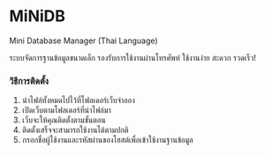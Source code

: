 # MiNiDB
Mini Database Manager (Thai Language)

ระบบจัดการฐานข้อมูลขนาดเล็ก รองรับการใช้งานผ่านโทรศัพท์ ใช้งานง่าย สะดวก รวดเร็ว!

### วิธีการติดตั้ง
1. นำไฟล์ทั้งหมดไปไว้ที่โฟลเดอร์เว็บจำลอง
2. เปิดเว็บตามโฟลเดอร์ที่นำไฟล์มา
3. เว็บจะให้คุณติดตั้งตามขั้นตอน
4. ติดตั้งเสร็จจะสามารถใช้งานได้ตามปกติ
5. กรอกชื่อผู้ใช้งานและรหัสผ่านของโฮสต์เพื่อเข้าใช้งานฐานข้อมูล
